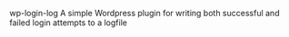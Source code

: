 wp-login-log
A simple Wordpress plugin for writing both successful and failed login attempts to a logfile
